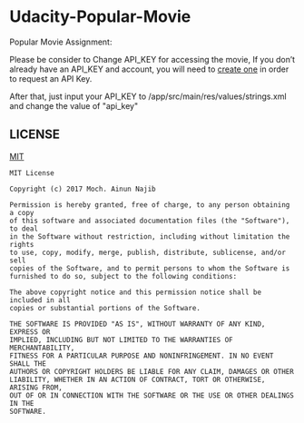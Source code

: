 # Udacity-Popular-Movie

Popular Movie Assignment:

Please be consider to Change API_KEY for accessing the movie, If you don’t already have an API_KEY and account, you will need to [create one](https://www.google.com/url?q=https://www.themoviedb.org/account/signup&sa=D&ust=1499964123728000&usg=AFQjCNH6ySNL_jSIJM4gbp8SPfSfdKe7jw) in order to request an API Key.

After that, just input your API_KEY to /app/src/main/res/values/strings.xml and change the value of "api_key"

## LICENSE
[MIT](/LICENSE)

```
MIT License

Copyright (c) 2017 Moch. Ainun Najib

Permission is hereby granted, free of charge, to any person obtaining a copy
of this software and associated documentation files (the "Software"), to deal
in the Software without restriction, including without limitation the rights
to use, copy, modify, merge, publish, distribute, sublicense, and/or sell
copies of the Software, and to permit persons to whom the Software is
furnished to do so, subject to the following conditions:

The above copyright notice and this permission notice shall be included in all
copies or substantial portions of the Software.

THE SOFTWARE IS PROVIDED "AS IS", WITHOUT WARRANTY OF ANY KIND, EXPRESS OR
IMPLIED, INCLUDING BUT NOT LIMITED TO THE WARRANTIES OF MERCHANTABILITY,
FITNESS FOR A PARTICULAR PURPOSE AND NONINFRINGEMENT. IN NO EVENT SHALL THE
AUTHORS OR COPYRIGHT HOLDERS BE LIABLE FOR ANY CLAIM, DAMAGES OR OTHER
LIABILITY, WHETHER IN AN ACTION OF CONTRACT, TORT OR OTHERWISE, ARISING FROM,
OUT OF OR IN CONNECTION WITH THE SOFTWARE OR THE USE OR OTHER DEALINGS IN THE
SOFTWARE.
```


